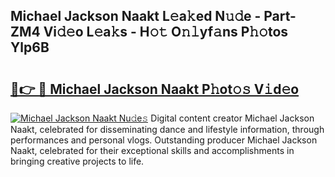 ## Michael Jackson Naakt L𝚎a𝚔ed N𝚞𝚍e - Part-ZM4 Vi𝚍𝚎o L𝚎a𝚔s - H𝚘𝚝 O𝚗𝚕yf𝚊ns P𝚑𝚘tos Ylp6B

# <h2><a href="http://kf45mj.oniu.top/?m=Michael+Jackson+Naakt">🔗👉 🔴 Michael Jackson Naakt P𝚑ot𝚘𝚜 V𝚒d𝚎o</a></h2>

[![Michael Jackson Naakt Nu𝚍e𝚜](https://i.imgur.com/0qMVB7G.gif)](http://kf45mj.oniu.top/?m=Michael+Jackson+Naakt)
Digital content creator Michael Jackson Naakt, celebrated for disseminating dance and lifestyle information, through performances and personal vlogs. Outstanding producer Michael Jackson Naakt, celebrated for their exceptional skills and accomplishments in bringing creative projects to life.  
